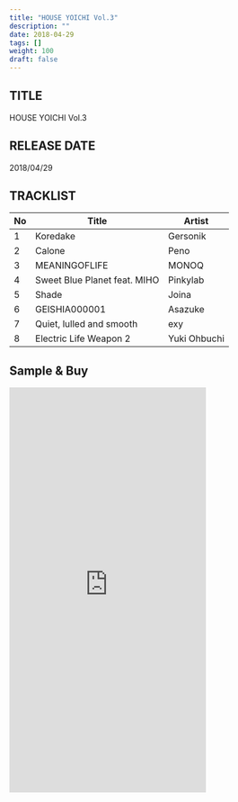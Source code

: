 ```yaml
---
title: "HOUSE YOICHI Vol.3"
description: ""
date: 2018-04-29
tags: []
weight: 100
draft: false
---
```


## TITLE
HOUSE YOICHI Vol.3

## RELEASE DATE
2018/04/29

## TRACKLIST

No | Title | Artist
--- | --- | ---
1 | Koredake | Gersonik
2 | Calone | Peno
3 | MEANINGOFLIFE | MONOQ
4 | Sweet Blue Planet feat. MIHO | Pinkylab
5 | Shade| Joina
6 | GEISHIA000001 | Asazuke
7 | Quiet, lulled and smooth | exy
8 | Electric Life Weapon 2 | Yuki Ohbuchi

## Sample & Buy

<iframe style="border: 0; width: 350px; height: 720px;" src="https://bandcamp.com/EmbeddedPlayer/album=3964130066/size=large/bgcol=ffffff/linkcol=0687f5/transparent=true/" seamless><a href="http://houseyoichi.bandcamp.com/album/house-yoichi-vol-3">HOUSE YOICHI Vol.3 by HOUSE YOICHI</a></iframe>